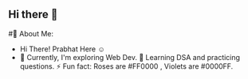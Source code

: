 ## Hi there 👋
#💫 About Me:
- Hi There! Prabhat Here ☺
- 🔭 Currently, I'm exploring Web Dev.
🌱 Learning DSA and practicing questions.
⚡ Fun fact: Roses are #FF0000 , Violets are #0000FF.


<!--
**prabhatchauhan04/prabhatchauhan04** is a ✨ _special_ ✨ repository because its `README.md` (this file) appears on your GitHub profile.

Here are some ideas to get you started:

- 🔭 I’m currently working on ...
- 🌱 I’m currently learning ...
- 👯 I’m looking to collaborate on ...
- 🤔 I’m looking for help with ...
- 💬 Ask me about ...
- 📫 How to reach me: ...
- 😄 Pronouns: ...
- ⚡ Fun fact: ...
-->
